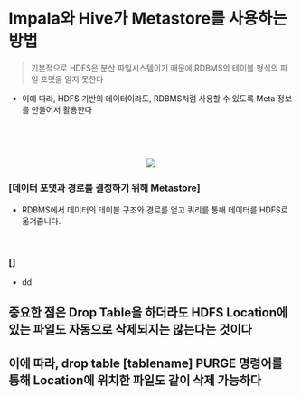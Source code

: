 # Impala와 Hive가 Metastore를 사용하는 방법
> 기본적으로 HDFS은 분산 파일시스템이기 때문에 RDBMS의 테이블 형식의 파일 포맷을 알지 못한다
* 이에 따라, HDFS 기반의 데이터이라도, RDBMS처럼 사용할 수 있도록 Meta 정보를 만들어서 활용한다 

<br>

##
#### 

<br>

<div div ="80%" align="center">
  <img src="https://user-images.githubusercontent.com/37537227/128119663-5be63a7d-22d1-450d-b381-9a948e5cf2f2.png" />
</div>


### [데이터 포맷과 경로를 결정하기 위해 Metastore]
* RDBMS에서 데이터의 테이블 구조와 경로를 얻고 쿼리를 통해 데이터를 HDFS로 옮겨줍니다.

<br>

### []
* dd


## 중요한 점은 Drop Table을 하더라도 HDFS Location에 있는 파일도 자동으로 삭제되지는 않는다는 것이다
## 이에 따라, drop table [tablename] PURGE 명령어를 통해 Location에 위치한 파일도 같이 삭제 가능하다
